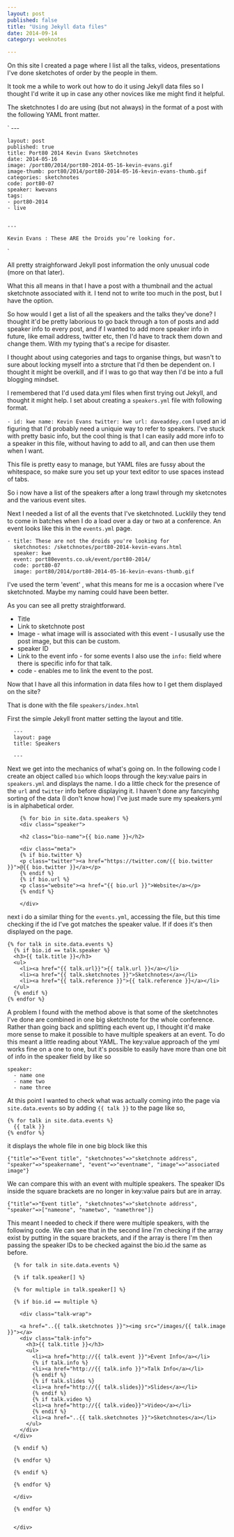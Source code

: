 ```yaml
---
layout: post
published: false
title: "Using Jekyll data files"
date: 2014-09-14
category: weeknotes

---
```


On this site I created a page where I list all the talks, videos, presentations I've done sketchotes of order by the people in them.

It took me a while to work out how to do it using Jekyll data files so I thought I'd write it up in case any other novices like me might find it helpful.

The sketchnotes I do are using (but not always) in the format of a post with the following YAML front matter.

 `   ---

    layout: post
    published: true
    title: Port80 2014 Kevin Evans Sketchnotes
    date: 2014-05-16
    image: /port80/2014/port80-2014-05-16-kevin-evans.gif
    image-thumb: port80/2014/port80-2014-05-16-kevin-evans-thumb.gif
    categories: sketchnotes
    code: port80-07
    speaker: kwevans
    tags:
    - port80-2014
    - live


    ---

    Kevin Evans : These ARE the Droids you’re looking for.
  `


All pretty straighforward Jekyll post information the only unusual code (more on that later). 

What this all means in that I have a post with a thumbnail and the actual sketchnote associated with it. I tend not to write too much in the post, but I have the option.

So how would I get a list of all the speakers and the talks they've done? I thought it'd be pretty laborious to go back through a ton of posts and add speaker info to every post, and if I wanted to add more speaker info in future, like email address, twitter etc, then I'd have to track them down and change them. With my typing that's a recipe for disaster.

I thought about using categories and tags to organise things, but wasn't to sure about locking myself into a strcture that I'd then be dependent on. I thought it might be overkill, and if I was to go that way then I'd be into a full blogging mindset. 

I remembered that I'd used data.yml files when first trying out Jekyll, and thought it might help. I set about creating a `speakers.yml` file with following format.

  ` - id: kwe
      name: Kevin Evans
      twitter: kwe
      url: daveaddey.com
  `
I used an id figuring that I'd probably need a uniquie way to refer to speakers. I've stuck with pretty basic info, but the cool thing is that I can easily add more info to a speaker in this file, without having to add to all, and can then use them when I want.

This file is pretty easy to manage, but YAML files are fussy about the whitespace, so make sure you set up your text editor to use spaces instead of tabs.

So i now have a list of the speakers after a long trawl through my sketcnotes and the various event sites.

Next I needed a list of all the events that I've sketchnoted. Lucklily they tend to come in batches when I do a load over a day or two at a conference. An event looks like this in the `events.yml` page.

    - title: These are not the droids you're looking for
      sketchnotes: /sketchnotes/port80-2014-kevin-evans.html
      speaker: kwe 
      event: port80events.co.uk/event/port80-2014/
      code: port80-07
      image: port80/2014/port80-2014-05-16-kevin-evans-thumb.gif


I've used the term 'event' , what this means for me is a occasion where I've sketchnoted. Maybe my naming could have been better.

As you can see all pretty straightforward. 
* Title
* Link to sketchnote post
* Image - what image will is associated with this event - I ususally use the post image, but this can be custom.
* speaker ID
* Link to the event info - for some events I also use the `info:` field where there is specific info for that talk.
* code - enables me to link the event to the post.

Now that I have all this information in data files how to I get them displayed on the site?

That is done with the file `speakers/index.html`

First the simple Jekyll front matter setting the layout and title.

      ---
      layout: page
      title: Speakers

      ---


Next we get into the mechanics of what's going on. In the following code I create an object called `bio` which loops through the key:value pairs in `speakers.yml` and displays the name. I do a little check for the presence of the `url` and `twitter` info before displaying it. I haven't done any fancyinhg sorting of the data (I don't know how) I've just made sure my speakers.yml is in alphabetical order.

        {% for bio in site.data.speakers %}
        <div class="speaker">

        <h2 class="bio-name">{{ bio.name }}</h2>

        <div class="meta">
        {% if bio.twitter %}
        <p class="twitter"><a href="https://twitter.com/{{ bio.twitter }}">@{{ bio.twitter }}</a></p>
        {% endif %}
        {% if bio.url %}
        <p class="website"><a href="{{ bio.url }}">Website</a></p>
        {% endif %}

        </div>


next i do a similar thing for the `events.yml`, accessing the file, but this time checking if the id I've got matches the speaker value. If if does it's then displayed on the page.

    {% for talk in site.data.events %}
      {% if bio.id == talk.speaker %}
      <h3>{{ talk.title }}</h3>
      <ul>
        <li><a href="{{ talk.url}}">{{ talk.url }}</a></li>
        <li><a href="{{ talk.sketchnotes }}">Sketchnotes</a></li>
        <li><a href="{{ talk.reference }}">{{ talk.reference }}</a></li>
      </ul>
      {% endif %}
    {% endfor %}
    
A problem I found with the method above is that some of the sketchnotes I've done are combined in one big sketchnote for the whole conference. Rather than going back and splitting each event up, I thought it'd make more sense to make it possible to have multiple speakers at an event. To do this meant a little reading about YAML. The key:value approach of the yml works fine on a one to one, but it's possible to easily have more than one bit of info in the speaker field by like so

    speaker:
      - name one
      - name two
      - name three
      
At this point I wanted to check what was actually coming into the page via `site.data.events` so by adding `{{ talk }}` to the page like so,

    {% for talk in site.data.events %}
      {{ talk }}
    {% endfor %}

it displays the whole file in one big block like this

    {"title"=>"Event title", "sketchnotes"=>"sketchnote address", "speaker"=>"speakername", "event"=>"eventname", "image"=>"associated image"}

We can compare this with an event with multiple speakers. The speaker IDs inside the square brackets are no longer in key:value pairs but are in array.

    {"title"=>"Event title", "sketchnotes"=>"sketchnote address", "speaker"=>["nameone", "nametwo", "namethree"]}

This meant I needed to check if there were multiple speakers, with the following code. We can see that in the second line I'm checking if the array exist by putting in the square brackets, and if the array is there I'm then passing the speaker IDs to be checked against the bio.id the same as before.

      {% for talk in site.data.events %} 

      {% if talk.speaker[] %}

      {% for multiple in talk.speaker[] %}

      {% if bio.id == multiple %}

        <div class="talk-wrap">
  
        <a href="..{{ talk.sketchnotes }}"><img src="/images/{{ talk.image }}"></a>
        <div class="talk-info">
          <h3>{{ talk.title }}</h3>
          <ul>
            <li><a href="http://{{ talk.event }}">Event Info</a></li>
            {% if talk.info %}
            <li><a href="http://{{ talk.info }}">Talk Info</a></li>
            {% endif %}
            {% if talk.slides %}
            <li><a href="http://{{ talk.slides}}">Slides</a></li>
            {% endif %}
            {% if talk.video %}
            <li><a href="http://{{ talk.video}}">Video</a></li>
            {% endif %}
            <li><a href="..{{ talk.sketchnotes }}">Sketchnotes</a></li>
          </ul>
        </div>
      </div>

      {% endif %}

      {% endfor %}

      {% endif %}

      {% endfor %}

      </div>

      {% endfor %}


      </div>



